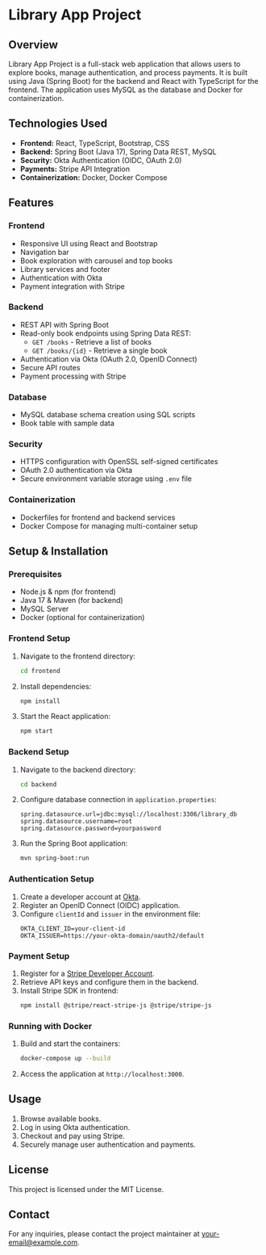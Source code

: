 # Library App Project

## Overview
Library App Project is a full-stack web application that allows users to explore books, manage authentication, and process payments. It is built using Java (Spring Boot) for the backend and React with TypeScript for the frontend. The application uses MySQL as the database and Docker for containerization.

## Technologies Used
- **Frontend:** React, TypeScript, Bootstrap, CSS
- **Backend:** Spring Boot (Java 17), Spring Data REST, MySQL
- **Security:** Okta Authentication (OIDC, OAuth 2.0)
- **Payments:** Stripe API Integration
- **Containerization:** Docker, Docker Compose

## Features
### Frontend
- Responsive UI using React and Bootstrap
- Navigation bar
- Book exploration with carousel and top books
- Library services and footer
- Authentication with Okta
- Payment integration with Stripe

### Backend
- REST API with Spring Boot
- Read-only book endpoints using Spring Data REST:
  - `GET /books` - Retrieve a list of books
  - `GET /books/{id}` - Retrieve a single book
- Authentication via Okta (OAuth 2.0, OpenID Connect)
- Secure API routes
- Payment processing with Stripe

### Database
- MySQL database schema creation using SQL scripts
- Book table with sample data

### Security
- HTTPS configuration with OpenSSL self-signed certificates
- OAuth 2.0 authentication via Okta
- Secure environment variable storage using `.env` file

### Containerization
- Dockerfiles for frontend and backend services
- Docker Compose for managing multi-container setup

## Setup & Installation
### Prerequisites
- Node.js & npm (for frontend)
- Java 17 & Maven (for backend)
- MySQL Server
- Docker (optional for containerization)

### Frontend Setup
1. Navigate to the frontend directory:
   ```sh
   cd frontend
   ```
2. Install dependencies:
   ```sh
   npm install
   ```
3. Start the React application:
   ```sh
   npm start
   ```

### Backend Setup
1. Navigate to the backend directory:
   ```sh
   cd backend
   ```
2. Configure database connection in `application.properties`:
   ```properties
   spring.datasource.url=jdbc:mysql://localhost:3306/library_db
   spring.datasource.username=root
   spring.datasource.password=yourpassword
   ```
3. Run the Spring Boot application:
   ```sh
   mvn spring-boot:run
   ```

### Authentication Setup
1. Create a developer account at [Okta](https://developer.okta.com/).
2. Register an OpenID Connect (OIDC) application.
3. Configure `clientId` and `issuer` in the environment file:
   ```properties
   OKTA_CLIENT_ID=your-client-id
   OKTA_ISSUER=https://your-okta-domain/oauth2/default
   ```

### Payment Setup
1. Register for a [Stripe Developer Account](https://stripe.com/).
2. Retrieve API keys and configure them in the backend.
3. Install Stripe SDK in frontend:
   ```sh
   npm install @stripe/react-stripe-js @stripe/stripe-js
   ```

### Running with Docker
1. Build and start the containers:
   ```sh
   docker-compose up --build
   ```
2. Access the application at `http://localhost:3000`.

## Usage
1. Browse available books.
2. Log in using Okta authentication.
3. Checkout and pay using Stripe.
4. Securely manage user authentication and payments.

## License
This project is licensed under the MIT License.

## Contact
For any inquiries, please contact the project maintainer at [your-email@example.com](mailto:your-email@example.com).


